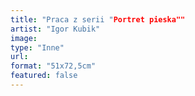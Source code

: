 ```yaml
---
title: "Praca z serii "Portret pieska""
artist: "Igor Kubik"
image:
type: "Inne"
url:
format: "51x72,5cm"
featured: false
---
```

